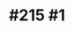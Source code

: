 ---
pid: CH808
title: "#215 #1"
location_transcription: South Philly Any Where
zipcode: '19044'
outside_phl: 'Horsham PA '
neighborhood: 
age: '31'
age_range: 30-39
instagram: 
image_file_name: CH_808.jpg
proposal_transcription: Potholes inspired by anything DJ turntable? Computer?Best
  DJs come from here. [215 making the //1// stick out were the city of first]
topic: Music,Philadelphia
topic_summary: 0, 0
type: Interactive,Street
keywords_other: 
credit: 
image_labels: 
twitter: 
facebook: 
permalink: "/monuments/ch808/"
layout: item-page
---